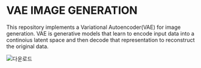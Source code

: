 # VAE IMAGE GENERATION #

This repository implements a Variational Autoencoder(VAE) for image generation.
VAE is generative models that learn to encode input data into a continoius latent space and then decode that representation to reconstruct the original data.

![다운로드](https://github.com/user-attachments/assets/47b1837a-cb85-49e5-b436-b2cb3185bdb9)

